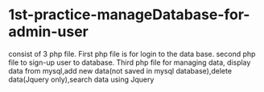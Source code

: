 # 1st-practice-manageDatabase-for-admin-user
consist of 3 php file. First php file is for login to the data base. second php file to sign-up user to database. Third php file for managing data, display data from mysql,add new data(not saved in mysql database),delete data(Jquery only),search data using Jquery
